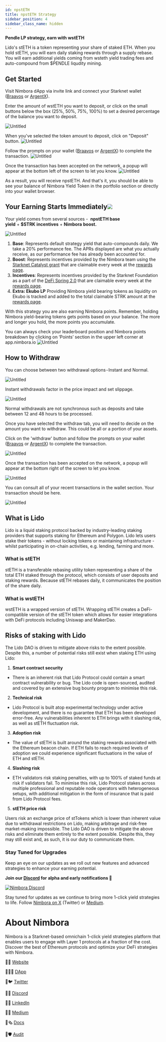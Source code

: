 ```yaml
---
id: npstETH 
title: npstETH Strategy
sidebar_position: 4
sidebar_class_name: hidden
---
```


**Pendle LP strategy, earn with wstETH** 

Lido's stETH is a token representing your share of staked ETH. When you hold stETH, you will earn daily staking rewards through a supply rebase. You will earn additional yields coming from wsteth yield trading fees and auto-compound from $PENDLE liqudity mining.


## Get Started[](https://docs.nimbora.io/docs/concepts/products/earn/pendle_lp_integration/wstETH#get-started)

Visit Nimbora dApp via invite link and connect your Starknet wallet ([Braavos](https://braavos.app/) or [ArgentX](https://argent.xyz/)).

Enter the amount of wstETH you want to deposit, or click on the small buttons below the box (25%, 50%, 75%, 100%) to set a desired percentage of the balance you want to deposit.

![Untitled](../../../../../static/content/strategy_wstETH/main.png)


When you've selected the token amount to deposit, click on "Deposit" button. 
![Untitled](../../../../../static/content/strategy_wstETH/deposit.png)

Follow the prompts on your wallet ([Braavos](https://braavos.app/) or [ArgentX](https://argent.xyz/)) to complete the transaction.
![Untitled](../../../../../static/content/strategy_wstETH/deposit_confirm.png)


Once the transaction has been accepted on the network, a popup will appear at the bottom left of the screen to let you know.
![Untitled](../../../../../static/content/strategy_wstETH/deposit_accepted.png)


As a result, you will receive npstETH. And that's it, you should be able to see your balance of Nimbora Yield Token in the portfolio section or directly into your wallet browser.


## Your Earning Starts Immediately![](https://docs.nimbora.io/docs/concepts/products/earn/pendle_lp_integration/wstETH#your-earning-starts-immediately)

Your yield comes from several sources -  **npstETH base yield** + **$STRK** **incentives** + **Nimbora** **boost.**

![Untitled](../../../../../static/content/strategy_wstETH/main.png)


1. **Base**: Represents default strategy yield that auto-compounds daily.  We take a 20% performance fee. The APRs displayed are what you actually receive, as our performance fee has already been accounted for.
2. **Boost**: Represents incentives provided by the Nimbora team using the [Starknet Catalyst grant](https://medium.com/@Nimbora/nimbora-and-starknet-catalyst-program-14cc7f2f1ab5) that are claimable every week at the [rewards page](https://app.nimbora.io/rewards/).
3. **Incentives**: Represents incentives provided by the Starknet Foundation as a part of the [DeFi Spring 2.0](https://medium.com/@Nimbora/introducing-defi-spring-2-0-bigger-bolder-better-364bb96b02d6) that are claimable every week at the [rewards page](https://app.nimbora.io/rewards/).
4. **Extra: Ekubo LP** Providing Nimbora yield bearing tokens as liquidity on Ekubo is tracked and added to the total claimable STRK amount at the [rewards page](https://app.nimbora.io/rewards/).

With this strategy you are also earning Nimbora points. 
Remember, holding Nimbora yield-bearing tokens gets points based on your balance. The more and longer you hold, the more points you accumulate.

You can always check your leaderboard position and Nimbora points breakdown by clicking on ‘Points’ section in the upper left corner at app.nimbora.io
![Untitled](../../../../../static/content/strategy_wstETH/points.png)



## How to Withdraw[](https://docs.nimbora.io/docs/concepts/products/earn/pendle_lp_integration/wstETH#how-to-withdraw)

You can choose between two withdrawal options - Instant and Normal.

![Untitled](../../../../../static/content/strategy_wstETH/withdraw.png)


Instant withdrawals factor in the price impact and set slippage. 

![Untitled](../../../../../static/content/strategy_wstETH/withdraw_normal.png)


Normal withdrawals are not synchronous such as deposits and take between 12 and 48 hours to be processed.

Once you have selected the withdraw tab, you will need to decide on the amount you want to withdraw. This could be all or a portion of your assets.

Click on the 'withdraw' button and follow the prompts on your wallet ([Braavos](https://braavos.app/) or [ArgentX](https://argent.xyz/)) to complete the transaction.

![Untitled](../../../../../static/content/strategy_wstETH/withdraw_confirm.png)

Once the transaction has been accepted on the network, a popup will appear at the bottom right of the screen to let you know.

![Untitled](../../../../../static/content/strategy_wstETH/withdraw_accept.png)


You can consult all of your recent transactions in the wallet section. Your transaction should be here. 


![Untitled](../../../../../static/content/strategy_wstETH/recent.png)

## What is Lido

Lido is a liquid staking protocol backed by industry-leading staking providers that supports staking for Ethereum and Polygon. Lido lets users stake their tokens - without locking tokens or maintaining infrastructure - whilst participating in on-chain activities, e.g. lending, farming and more.

### What is stETH 

stETH is a transferable rebasing utility token representing a share of the total ETH staked through the protocol, which consists of user deposits and staking rewards. Because stETH rebases daily, it communicates the position of the share daily.


### What is wstETH

wstETH is a wrapped version of stETH. Wrapping stETH creates a DeFi-compatible version of the stETH token which allows for easier integrations with DeFi protocols including Uniswap and MakerDao.   


## Risks of staking with Lido
The Lido DAO is driven to mitigate above risks to the extent possible. Despite this, a number of potential risks still exist when staking ETH using Lido:

1. **Smart contract security**

  - There is an inherent risk that Lido Protocol could contain a smart contract vulnerability or bug. The Lido code is open-sourced, audited and covered by an extensive bug bounty program to minimise this risk.

2. **Technical risk**

  - Lido Protocol is built atop experimental technology under active development, and there is no guarantee that ETH has been developed error-free. Any vulnerabilities inherent to ETH brings with it slashing risk, as well as stETH fluctuation risk.

3. **Adoption risk**

  - The value of stETH is built around the staking rewards associated with the Ethereum beacon chain. If ETH fails to reach required levels of adoption we could experience significant fluctuations in the value of ETH and stETH.

4. **Slashing risk**

  - ETH validators risk staking penalties, with up to 100% of staked funds at risk if validators fail. To minimise this risk, Lido Protocol stakes across multiple professional and reputable node operators with heterogeneous setups, with additional mitigation in the form of insurance that is paid from Lido Protocol fees.

5. **stETH price risk**

Users risk an exchange price of stTokens which is lower than inherent value due to withdrawal restrictions on Lido, making arbitrage and risk-free market-making impossible. The Lido DAO is driven to mitigate the above risks and eliminate them entirely to the extent possible. Despite this, they may still exist and, as such, it is our duty to communicate them.

### Stay Tuned for Upgrades

Keep an eye on our updates as we roll out new features and advanced strategies to enhance your earning potential.

**Join our [Discord](http://discord.gg/nimbora) for alpha and early notifications 🚀**

[![Nimbora Discord](../../../../../static/content/stategy_sstrk/Discord.png)](https://discord.gg/nimbora) 


Stay tuned for updates as we continue to bring more 1-click yield strategies to life. Follow [Nimbora on X](https://x.com/Nimbora_) (Twitter) or [Medium](https://medium.com/@Nimbora).

# **About Nimbora**

Nimbora is a Starknet-based omnichain 1-click yield strategies platform that enables users to engage with Layer 1 protocols at a fraction of the cost. Discover the best of Ethereum protocols and optimize your DeFi strategies with Nimbora.

🐧🌐 [Website](https://www.nimbora.io/)

🐧👨‍💻 [DApp](https://app.nimbora.io/)

🐧🐦 [Twitter](https://twitter.com/Nimbora_)

🐧👋 [Discord](http://discord.gg/nimbora)

🐧💼 [LinkedIn](https://www.linkedin.com/company/nimbora/)

🐧📖 [Medium](https://medium.com/@Nimbora)

🐧🗞️ [Docs](https://docs.nimbora.io/)

🐧🛡 [Audit](https://github.com/0xSpaceShard/nimbora_audit_report_yield_dex/blob/main/Nimbora%20Audit%20Report.pdf)
